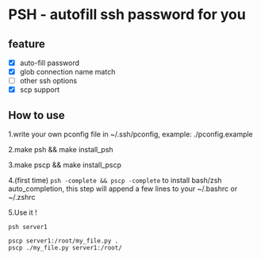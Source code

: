 # PSH - autofill ssh password for you

## feature
 - [x] auto-fill password
 - [x] glob connection name match
 - [ ] other ssh options
 - [x] scp support

## How to use

1.write your own pconfig file in ~/.ssh/pconfig, example: ./pconfig.example

2.make psh && make install_psh

3.make pscp && make install_pscp

4.(first time) `psh -complete && pscp -complete` to install bash/zsh auto_completion, this step will append a few lines to your ~/.bashrc or ~/.zshrc

5.Use it !
```
psh server1

pscp server1:/root/my_file.py .
pscp ./my_file.py server1:/root/
```
